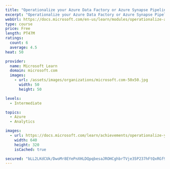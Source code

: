 ```yaml
---
title: "Operationalize your Azure Data Factory or Azure Synapse Pipeline"
excerpt: "Operationalize your Azure Data Factory or Azure Synapse Pipeline"
webUrl: https://docs.microsoft.com/en-us/learn/modules/operationalize-azure-data-factory-pipelines/
type: course
price: Free
length: PT47M
ratings:
  count: 6
  average: 4.5
heat: 50

provider:
  name: Microsoft Learn
  domain: microsoft.com
  images:
    - url: /assets/images/organizations/microsoft.com-50x50.jpg
      width: 50
      height: 50

levels:
  - Intermediate

topics:
  - Azure
  - Analytics

images:
  - url: https://docs.microsoft.com/learn/achievements/operationalize-your-azure-data-factory-pipelines-social.png
    width: 640
    height: 320
    isCached: true

secured: "bLL2LKdCUk/DwoMr8EYePnXHLDQpqbesaJROHCghbrTVje35P237hFtQxRGf9r1e53K3ZqfzDZwH+zpdGQzABvL57/y50fyBMXION2HnvjcvC9mNre3RE/9/hYjlDc3huTE1VvNZeOMKZ/sbHBjDi8n8hEpOC/pZrCF1ooEZpJ3Elpw8hnO+tyaPms2IPLCyWrZFIVbJ0QO26WmcWllWNLVwi/Nx7YIgArNs/PlODCNHtQ8vX9qNolh6VcFSXy2tFvTJJGq+MlckhZQEoAsdPHYIM0BNCBtZHmAbbF4F30XxG4ddL8k5kwxw99CA6MiCdMA05QpFGClQFlHtbb4XDXnKwdEyHVe3diC1jKYQYPoYc6punR1vj6Jk6DxQWAshLSBWAkbSs1WXJ2EHNfGk1Wf6uZvQpvee64qBMlgPSoU=;pTBxUf59VMhRXgbjuZ69ag=="
---
```


